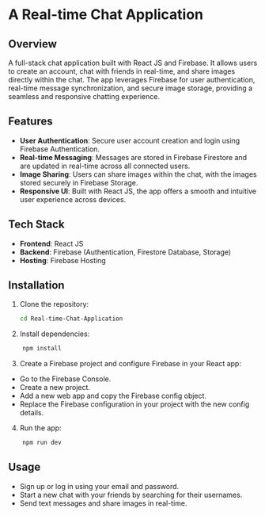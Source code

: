 # A Real-time Chat Application

## Overview

A full-stack chat application built with React JS and Firebase. It allows users to create an account, chat with friends in real-time, and share images directly within the chat. The app leverages Firebase for user authentication, real-time message synchronization, and secure image storage, providing a seamless and responsive chatting experience.

## Features

- **User Authentication**: Secure user account creation and login using Firebase Authentication.
- **Real-time Messaging**: Messages are stored in Firebase Firestore and are updated in real-time across all connected users.
- **Image Sharing**: Users can share images within the chat, with the images stored securely in Firebase Storage.
- **Responsive UI**: Built with React JS, the app offers a smooth and intuitive user experience across devices.

## Tech Stack

- **Frontend**: React JS
- **Backend**: Firebase (Authentication, Firestore Database, Storage)
- **Hosting**: Firebase Hosting

## Installation

1. Clone the repository:
   ```bash
   cd Real-time-Chat-Application

2. Install dependencies:
```bash
    npm install
```

3. Create a Firebase project and configure Firebase in your React app:

- Go to the Firebase Console.
- Create a new project.
- Add a new web app and copy the Firebase config object.
- Replace the Firebase configuration in your project with the new config details.

4. Run the app:
```bash
    npm run dev
```

## Usage

- Sign up or log in using your email and password.
- Start a new chat with your friends by searching for their usernames.
- Send text messages and share images in real-time.









